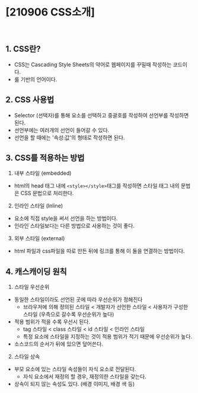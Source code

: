 # [210906 CSS소개]

</br>

## 1. CSS란?

- CSS는 Cascading Style Sheets의 약어로 웹페이지를 꾸밀때 작성하는 코드이다.
- 룰 기반의 언어이다.

## 2. CSS 사용법

- Selector (선택자)를 통해 요소를 선택하고 중괄호를 작성하여 선언부를 작성하면 된다.
- 선언부에는 여러개의 선언이 들어갈 수 있다.
- 선언을 할 때에는 '속성:값'의 형태로 작성하면 된다.

## 3. CSS를 적용하는 방법

1. 내부 스타일 (embedded)
  - html의 head 태그 내에 ```<style></style>```태그를 작성하면 스타일 태그 내의 문법은 CSS 문법으로 처리한다.

2. 인라인 스타일 (Inline)
  - 요소에 직접 style을 써서 선언을 하는 방법이다.
  - 인라인 스타일보다는 다른 방법으로 사용하는 것이 좋다.

3. 외부 스타일 (external)
  - html 파일과 css파일을 따로 만든 뒤에 링크를 통해 이 둘을 연결하는 방법이다.

## 4. 캐스캐이딩 원칙

1. 스타일 우선순위
  - 동일한 스타일이라도 선언된 곳에 따라 우선순위가 정해진다
    - 브라우저에 의해 정의된 스타일 < 개발자가 선언한 스타일 < 사용자가 구성한 스타일 (우측으로 갈수록 우선순위가 높다)
  - 적용 범위가 적을 수록 우선시 된다. 
    - tag 스타일 < class 스타일 < id 스타일 < 인라인 스타일
    - 특정 요소에 스타일을 지정하는 것이 적용 범위가 적기 때문에 우선순위가 높다.
  - 소스코드의 순서가 뒤에 있으면 덮어쓴다.
  
2. 스타일 상속
  - 부모 요소에 있는 스타일 속성들이 자식 요소로 전달된다.
    - 자식 요소에서 재정의 할 경우, 재정의한 스타일을 갖는다.
  - 상속이 되지 않는 속성도 있다. (배경 이미지, 배경 색 등)